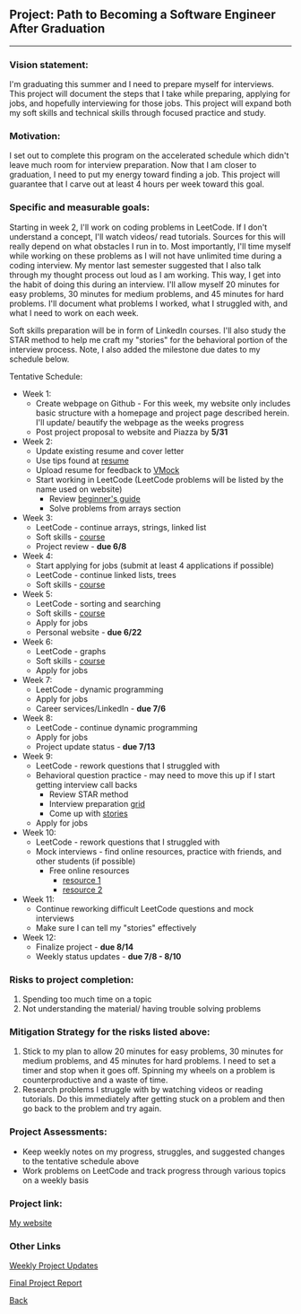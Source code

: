 <!---
layout: page
title: "Project"
permalink: /project
--->

## Project: Path to Becoming a Software Engineer After Graduation

---

### Vision statement: 
I'm graduating this summer and I need to prepare myself for interviews. This project will document the steps that I take while preparing, applying for jobs, and hopefully interviewing for those jobs. This project will expand both my soft skills and technical skills through focused practice and study.

### Motivation:
I set out to complete this program on the accelerated schedule which didn't leave much room for interview preparation. Now that I am closer to graduation, I need to put my energy toward finding a job. This project will guarantee that I carve out at least 4 hours per week toward this goal.

### Specific and measurable goals:
Starting in week 2, I'll work on coding problems in LeetCode. If I don't understand a concept, I'll watch videos/ read tutorials. Sources for this will really depend on what obstacles I run in to.  Most importantly, I'll time myself while working on these problems as I will not have unlimited time during a coding interview. My mentor last semester suggested that I also talk through my thought process out loud as I am working. This way, I get into the habit of doing this during an interview. I'll allow myself 20 minutes for easy problems, 30 minutes for medium problems, and 45 minutes for hard problems. I'll document what problems I worked, what I struggled with, and what I need to work on each week.

Soft skills preparation will be in form of LinkedIn courses. I'll also study the STAR method to help me craft my "stories" for the behavioral portion of the interview process. Note, I also added the milestone due dates to my schedule below.

Tentative Schedule:
* Week 1: 
  * Create webpage on Github - For this week, my website only includes basic structure with a homepage and project page described herein. I'll update/ beautify the webpage as the weeks progress
  * Post project proposal to website and Piazza by **5/31**
* Week 2:
  *  Update existing resume and cover letter
  *  Use tips found at [resume](https://www.colorado.edu/engineering/resumes-cvs-and-cover-letters)
  *  Upload resume for feedback to [VMock](https://www.vmock.com/ucb/login)
  *  Start working in LeetCode (LeetCode problems will be listed by the name used on website)
      *   Review [beginner's guide](https://leetcode.com/explore/featured/card/the-leetcode-beginners-guide/)
      *   Solve problems from arrays section
* Week 3:
  * LeetCode - continue arrays, strings, linked list
  * Soft skills - [course](https://www.linkedin.com/learning/speaking-confidently-and-effectively/great-speaking-skills-are-a-must-have?autoplay=true)
  * Project review - **due 6/8**
* Week 4:
  * Start applying for jobs (submit at least 4 applications if possible)
  * LeetCode - continue linked lists, trees
  * Soft skills - [course](https://www.linkedin.com/learning/communicating-with-confidence/speaking-with-confidence?autoplay=true)
* Week 5:
  * LeetCode - sorting and searching
  * Soft skills - [course](https://www.linkedin.com/learning/interpersonal-communication/interpersonal-communication?autoplay=true)
  * Apply for jobs
  * Personal website - **due 6/22**
* Week 6:
  * LeetCode - graphs
  * Soft skills - [course](https://www.linkedin.com/learning/interviewing-techniques-2019)
  * Apply for jobs
* Week 7:
  * LeetCode - dynamic programming
  * Apply for jobs
  * Career services/LinkedIn - **due 7/6**
* Week 8:
  * LeetCode - continue dynamic programming
  * Apply for jobs
  * Project update status - **due 7/13**
* Week 9:
  * LeetCode - rework questions that I struggled with 
  * Behavioral question practice - may need to move this up if I start getting interview call backs
    * Review STAR method
    * Interview preparation [grid](https://docs.google.com/document/d/1ZrP093PIPan-qmNflTaFe33T77jaMrrjz3VWx9vkhzw/edit)
    * Come up with [stories](https://docs.google.com/document/d/1-jb8qU3wDMWS859zQfOU9LDmQkG0L1-d-SYcKIPDdVg/edit)
  * Apply for jobs
* Week 10:
  * LeetCode - rework questions that I struggled with   
  * Mock interviews - find online resources, practice with friends, and other students (if possible)
    * Free online resources 
      * [resource 1](https://myinterviewpractice.com)
      * [resource 2](https://www.interviewbit.com/peer-mock-interview/) 
* Week 11:
  * Continue reworking difficult LeetCode questions and mock interviews
  * Make sure I can tell my "stories" effectively
* Week 12:
  * Finalize project - **due 8/14**
  * Weekly status updates - **due 7/8 - 8/10**

### Risks to project completion:
1. Spending too much time on a topic
2. Not understanding the material/ having trouble solving problems

### Mitigation Strategy for the risks listed above:
1. Stick to my plan to allow 20 minutes for easy problems, 30 minutes for medium problems, and 45 minutes for hard problems. I need to set a timer and stop when it goes off. Spinning my wheels on a problem is counterproductive and a waste of time.
2. Research problems I struggle with by watching videos or reading tutorials. Do this immediately after getting stuck on a problem and then go back to the problem and try again.

### Project Assessments:
* Keep weekly notes on my progress, struggles, and suggested changes to the tentative schedule above
* Work problems on LeetCode and track progress through various topics on a weekly basis

### Project link:
[My website](https://myweidner.github.io)

### Other Links
[Weekly Project Updates](./updates)

[Final Project Report](./final)

[Back](./)
